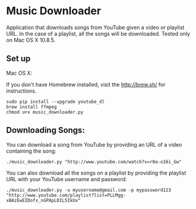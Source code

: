 Music Downloader
================

Application that downloads songs from YouTube given a video or playlist  URL.
In the case of a playlist, all the songs will be downloaded.
Tested only on Mac OS X 10.8.5.

Set up
------

Mac OS X:

If you don't have Homebrew installed, visit the http://brew.sh/ for instructions.

```
sudo pip install --upgrade youtube_dl
brew install ffmpeg
chmod u+x music_downloader.py
```

Downloading Songs:
------------------

You can download a song from YouTube by providing an URL of a video containing the song:
```
./music_downloader.py "http://www.youtube.com/watch?v=r0a-o16i_Gw"
```

You can also download all the songs on a playlist by providing the playlist URL with your YouTube username and password:
```
./music_downloader.py -u myusername@gmail.com -p mypassword123 "http://www.youtube.com/playlist?list=PLLMgg-xBAzEwEIDofx_nGPApLDIL5IkUx"
```
